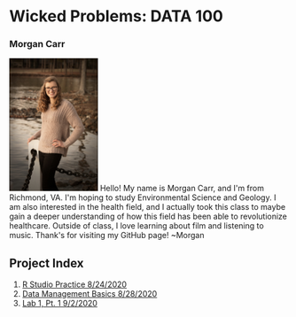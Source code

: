 # Wicked Problems: DATA 100
### Morgan Carr
<img src="dataintro.jpg" width="160" height="240" /> 
Hello! My name is Morgan Carr, and I'm from Richmond, VA. I'm hoping to study Environmental Science and Geology. I am also interested in the health field, and I actually took this class to maybe gain a deeper understanding of how this field has been able to revolutionize healthcare. Outside of class, I love learning about film and listening to music. Thank's for visiting my GitHub page! 
~Morgan

## Project Index
1. [R Studio Practice 8/24/2020](runningboy.md)
2. [Data Management Basics 8/28/2020](liberia.md)
3. [Lab 1, Pt. 1 9/2/2020](lab1pt1.md)
